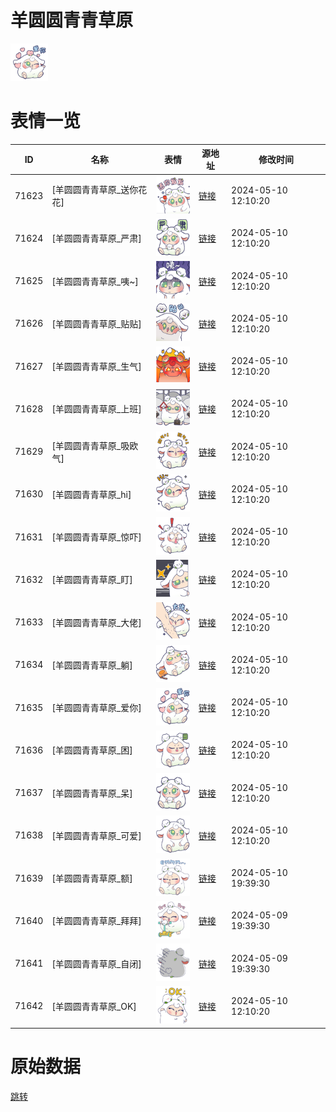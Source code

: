 # 羊圆圆青青草原

<img src="./cover.png" height="60" alt="cover" />

# 表情一览

|ID|名称|表情|源地址|修改时间|
|----|----|----|----|----|
|71623|[羊圆圆青青草原_送你花花]|<img src="./pic/071623_%5B羊圆圆青青草原_送你花花%5D.png" height="60" alt="送你花花"/>|[链接](https://i0.hdslb.com/bfs/garb/3f6f6955caed9bf3f488a72354c9a06bd5a5b878.png)|2024-05-10 12:10:20|
|71624|[羊圆圆青青草原_严肃]|<img src="./pic/071624_%5B羊圆圆青青草原_严肃%5D.png" height="60" alt="严肃"/>|[链接](https://i0.hdslb.com/bfs/garb/b24fa64451a5ed96dcb76ad8fed656a6aedabe71.png)|2024-05-10 12:10:20|
|71625|[羊圆圆青青草原_咦~]|<img src="./pic/071625_%5B羊圆圆青青草原_咦~%5D.png" height="60" alt="咦~"/>|[链接](https://i0.hdslb.com/bfs/garb/a8f2afd5721a017ccc03863f0b3f265899fca920.png)|2024-05-10 12:10:20|
|71626|[羊圆圆青青草原_贴贴]|<img src="./pic/071626_%5B羊圆圆青青草原_贴贴%5D.png" height="60" alt="贴贴"/>|[链接](https://i0.hdslb.com/bfs/garb/f16729dc36ea093d28ab7b7ebfde0114e26e292e.png)|2024-05-10 12:10:20|
|71627|[羊圆圆青青草原_生气]|<img src="./pic/071627_%5B羊圆圆青青草原_生气%5D.png" height="60" alt="生气"/>|[链接](https://i0.hdslb.com/bfs/garb/2de8cc1ed418a77819ef1eedbc962eb54b4e17c8.png)|2024-05-10 12:10:20|
|71628|[羊圆圆青青草原_上班]|<img src="./pic/071628_%5B羊圆圆青青草原_上班%5D.png" height="60" alt="上班"/>|[链接](https://i0.hdslb.com/bfs/garb/bd1c3befb713c3f76ad7b9504bcc1caa054f438e.png)|2024-05-10 12:10:20|
|71629|[羊圆圆青青草原_吸欧气]|<img src="./pic/071629_%5B羊圆圆青青草原_吸欧气%5D.png" height="60" alt="吸欧气"/>|[链接](https://i0.hdslb.com/bfs/garb/e4438d70c8d16b6fcae2b5c714b0b8231cd0244d.png)|2024-05-10 12:10:20|
|71630|[羊圆圆青青草原_hi]|<img src="./pic/071630_%5B羊圆圆青青草原_hi%5D.png" height="60" alt="hi"/>|[链接](https://i0.hdslb.com/bfs/garb/0eb93c79883eec53656393414556a16b804efde8.png)|2024-05-10 12:10:20|
|71631|[羊圆圆青青草原_惊吓]|<img src="./pic/071631_%5B羊圆圆青青草原_惊吓%5D.png" height="60" alt="惊吓"/>|[链接](https://i0.hdslb.com/bfs/garb/51a35a8b5ca7ae55dfb2962721c1e2d796554868.png)|2024-05-10 12:10:20|
|71632|[羊圆圆青青草原_盯]|<img src="./pic/071632_%5B羊圆圆青青草原_盯%5D.png" height="60" alt="盯"/>|[链接](https://i0.hdslb.com/bfs/garb/20badd4ea0b442ecdacbf7b9e39c8ba07006c7a5.png)|2024-05-10 12:10:20|
|71633|[羊圆圆青青草原_大佬]|<img src="./pic/071633_%5B羊圆圆青青草原_大佬%5D.png" height="60" alt="大佬"/>|[链接](https://i0.hdslb.com/bfs/garb/b2f7eb3d62296fea132f9991dea089f7146ee144.png)|2024-05-10 12:10:20|
|71634|[羊圆圆青青草原_躺]|<img src="./pic/071634_%5B羊圆圆青青草原_躺%5D.png" height="60" alt="躺"/>|[链接](https://i0.hdslb.com/bfs/garb/140ade95c0b133e548177ceb6d706935fea42b9c.png)|2024-05-10 12:10:20|
|71635|[羊圆圆青青草原_爱你]|<img src="./pic/071635_%5B羊圆圆青青草原_爱你%5D.png" height="60" alt="爱你"/>|[链接](https://i0.hdslb.com/bfs/garb/6aece7d3250f3a8cbcc3eb9eab366bb7b05703c6.png)|2024-05-10 12:10:20|
|71636|[羊圆圆青青草原_困]|<img src="./pic/071636_%5B羊圆圆青青草原_困%5D.png" height="60" alt="困"/>|[链接](https://i0.hdslb.com/bfs/garb/4b2086fcd4369c7701f08f3d17b64e1e004115cf.png)|2024-05-10 12:10:20|
|71637|[羊圆圆青青草原_呆]|<img src="./pic/071637_%5B羊圆圆青青草原_呆%5D.png" height="60" alt="呆"/>|[链接](https://i0.hdslb.com/bfs/garb/3a23a6fa62b8499196a259cf6e7429be6730a61f.png)|2024-05-10 12:10:20|
|71638|[羊圆圆青青草原_可爱]|<img src="./pic/071638_%5B羊圆圆青青草原_可爱%5D.png" height="60" alt="可爱"/>|[链接](https://i0.hdslb.com/bfs/garb/c154ffe318396a37acda8f606fd2348900e3c6b1.png)|2024-05-10 12:10:20|
|71639|[羊圆圆青青草原_额]|<img src="./pic/071639_%5B羊圆圆青青草原_额%5D.png" height="60" alt="额"/>|[链接](https://i0.hdslb.com/bfs/garb/26e9c281d37d89cee7ad6882405d1f585eb9e6db.png)|2024-05-10 19:39:30|
|71640|[羊圆圆青青草原_拜拜]|<img src="./pic/071640_%5B羊圆圆青青草原_拜拜%5D.png" height="60" alt="拜拜"/>|[链接](https://i0.hdslb.com/bfs/garb/46c610ea747c5884e821649284c9f3356aa7ff39.png)|2024-05-09 19:39:30|
|71641|[羊圆圆青青草原_自闭]|<img src="./pic/071641_%5B羊圆圆青青草原_自闭%5D.png" height="60" alt="自闭"/>|[链接](https://i0.hdslb.com/bfs/garb/7cafe9c51bea041061e87dd2f0fbc7ea380aa852.png)|2024-05-09 19:39:30|
|71642|[羊圆圆青青草原_OK]|<img src="./pic/071642_%5B羊圆圆青青草原_OK%5D.png" height="60" alt="OK"/>|[链接](https://i0.hdslb.com/bfs/garb/0e8a193b6fe1aa4cad67f26f74bc319aa885dd97.png)|2024-05-10 12:10:20|

# 原始数据

[跳转](./raw.json)

